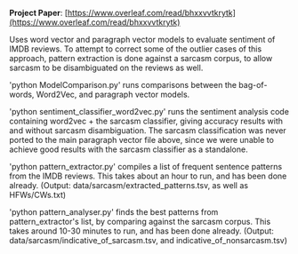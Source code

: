 **Project Paper**: [https://www.overleaf.com/read/bhxxvvtkrytk](https://www.overleaf.com/read/bhxxvvtkrytk)

Uses word vector and paragraph vector models to evaluate sentiment of IMDB reviews. To attempt to correct some of the outlier cases of this approach, pattern extraction is done against a sarcasm corpus, to allow sarcasm to be disambiguated on the reviews as well.

'python ModelComparison.py' runs comparisons between the bag-of-words, Word2Vec, and paragraph vector models. 

'python sentiment_classifier_word2vec.py' runs the sentiment analysis code containing word2vec + the sarcasm classifier, giving accuracy results with and without sarcasm disambiguation. The sarcasm classification was never ported to the main paragraph vector file above, since we were unable to achieve good results with the sarcasm classifier as a standalone. 

'python pattern_extractor.py' compiles a list of frequent sentence patterns from the IMDB reviews. This takes about an hour to run, and has been done already. (Output: data/sarcasm/extracted_patterns.tsv, as well as HFWs/CWs.txt)

'python pattern_analyser.py' finds the best patterns from pattern_extractor's list, by comparing against the sarcasm corpus. This takes around 10-30 minutes to run, and has been done already. (Output: data/sarcasm/indicative_of_sarcasm.tsv, and indicative_of_nonsarcasm.tsv) 
